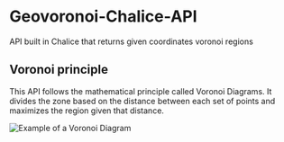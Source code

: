 # Geovoronoi-Chalice-API
API built in Chalice that returns given coordinates voronoi regions



## Voronoi principle

This API follows the mathematical principle called Voronoi Diagrams. It divides the zone based on the distance between each set of points and maximizes the region given that distance. 

![Example of a Voronoi Diagram](https://www.researchgate.net/profile/Davide_Guastella2/publication/325870721/figure/fig1/AS:740706104647685@1553609505698/Superimposition-of-the-Voronoi-diagram-a-and-subsequent-clusters-b-on-the-map-of.jpg)
